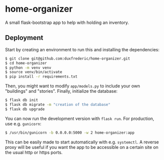 # home-organizer
A small flask-bootstrap app to help with holding an inventory. 
## Deployment 
Start by creating an environment to run this and installing the dependencies:
```bash
$ git clone git@github.com:duxfrederic/home-organizer.git
$ cd home-organizer
$ python -m venv venv
$ source venv/bin/activate
$ pip install -r requirements.txt
```

Then, you might want to modify `app/models.py` to include your own "buildings" and "stories". Finally, initialize the database:
```bash
$ flask db init
$ flask db migrate -m "creation of the database"
$ flask db upgrade
```

You can now run the development version with `flask run`. For production, use e.g. `gunicorn`:
```bash
$ /usr/bin/gunicorn -b 0.0.0.0:5000 -w 2 home-organizer:app
```
This can be easily made to start automatically with e.g. `systemctl`. A reverse proxy will be useful if you want the app to be accessible on a certain site on the usual http or https ports. 

